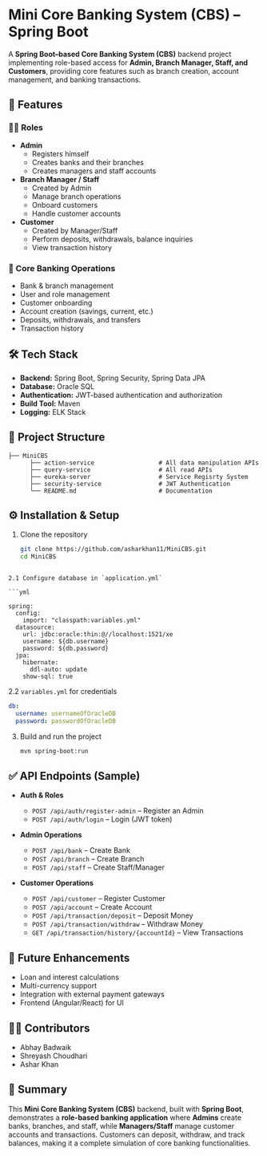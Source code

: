 # Mini Core Banking System (CBS) – Spring Boot

A **Spring Boot–based Core Banking System (CBS)** backend project implementing role-based access for **Admin, Branch Manager, Staff, and Customers**, providing core features such as branch creation, account management, and banking transactions.

## 🚀 Features

### 👨‍💼 Roles
- **Admin**
  - Registers himself
  - Creates banks and their branches
  - Creates managers and staff accounts
- **Branch Manager / Staff**
  - Created by Admin
  - Manage branch operations
  - Onboard customers
  - Handle customer accounts
- **Customer**
  - Created by Manager/Staff
  - Perform deposits, withdrawals, balance inquiries
  - View transaction history

### 🏦 Core Banking Operations
- Bank & branch management
- User and role management
- Customer onboarding
- Account creation (savings, current, etc.)
- Deposits, withdrawals, and transfers
- Transaction history

## 🛠️ Tech Stack
- **Backend:** Spring Boot, Spring Security, Spring Data JPA
- **Database:** Oracle SQL
- **Authentication:** JWT-based authentication and authorization
- **Build Tool:** Maven
- **Logging:** ELK Stack

## 📂 Project Structure
```
├── MiniCBS
      ├── action-service                  # All data manipulation APIs
      ├── query-service                   # All read APIs
      ├── eureka-server                   # Service Regisrty System
      ├── security-service                # JWT Authentication
      └── README.md                       # Documentation

````

## ⚙️ Installation & Setup
1. Clone the repository  
   ```bash
   git clone https://github.com/asharkhan11/MiniCBS.git
   cd MiniCBS
````

2.1 Configure database in `application.yml`

```yml

spring:
  config:
    import: "classpath:variables.yml"
  datasource:
    url: jdbc:oracle:thin:@//localhost:1521/xe
    username: ${db.username}
    password: ${db.password}
  jpa:
    hibernate:
      ddl-auto: update
    show-sql: true

   ````

2.2 `variables.yml` for credentials

```yml
db:
  username: usernameOfOracleDB
  password: passwordOfOracleDB

````

3. Build and run the project

   ```bash
   mvn spring-boot:run
   ````

## ✅ API Endpoints (Sample)

* **Auth & Roles**

  * `POST /api/auth/register-admin` – Register an Admin
  * `POST /api/auth/login` – Login (JWT token)
* **Admin Operations**

  * `POST /api/bank` – Create Bank
  * `POST /api/branch` – Create Branch
  * `POST /api/staff` – Create Staff/Manager
* **Customer Operations**

  * `POST /api/customer` – Register Customer
  * `POST /api/account` – Create Account
  * `POST /api/transaction/deposit` – Deposit Money
  * `POST /api/transaction/withdraw` – Withdraw Money
  * `GET /api/transaction/history/{accountId}` – View Transactions

## 📌 Future Enhancements

* Loan and interest calculations
* Multi-currency support
* Integration with external payment gateways
* Frontend (Angular/React) for UI

## 🧑‍💻 Contributors

* Abhay Badwaik
* Shreyash Choudhari
* Ashar Khan

## 📄 Summary

This **Mini Core Banking System (CBS)** backend, built with **Spring Boot**, demonstrates a **role-based banking application** where **Admins** create banks, branches, and staff, while **Managers/Staff** manage customer accounts and transactions. Customers can deposit, withdraw, and track balances, making it a complete simulation of core banking functionalities.
````
